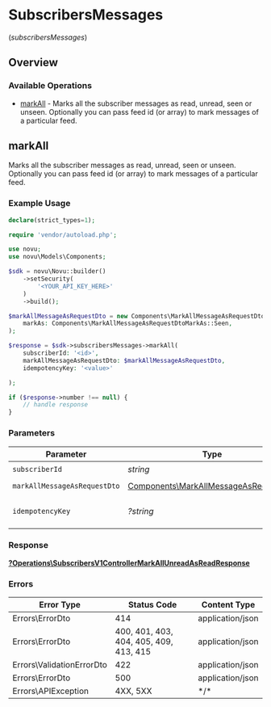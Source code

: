 # SubscribersMessages
(*subscribersMessages*)

## Overview

### Available Operations

* [markAll](#markall) - Marks all the subscriber messages as read, unread, seen or unseen. Optionally you can pass feed id (or array) to mark messages of a particular feed.

## markAll

Marks all the subscriber messages as read, unread, seen or unseen. Optionally you can pass feed id (or array) to mark messages of a particular feed.

### Example Usage

```php
declare(strict_types=1);

require 'vendor/autoload.php';

use novu;
use novu\Models\Components;

$sdk = novu\Novu::builder()
    ->setSecurity(
        '<YOUR_API_KEY_HERE>'
    )
    ->build();

$markAllMessageAsRequestDto = new Components\MarkAllMessageAsRequestDto(
    markAs: Components\MarkAllMessageAsRequestDtoMarkAs::Seen,
);

$response = $sdk->subscribersMessages->markAll(
    subscriberId: '<id>',
    markAllMessageAsRequestDto: $markAllMessageAsRequestDto,
    idempotencyKey: '<value>'

);

if ($response->number !== null) {
    // handle response
}
```

### Parameters

| Parameter                                                                                      | Type                                                                                           | Required                                                                                       | Description                                                                                    |
| ---------------------------------------------------------------------------------------------- | ---------------------------------------------------------------------------------------------- | ---------------------------------------------------------------------------------------------- | ---------------------------------------------------------------------------------------------- |
| `subscriberId`                                                                                 | *string*                                                                                       | :heavy_check_mark:                                                                             | N/A                                                                                            |
| `markAllMessageAsRequestDto`                                                                   | [Components\MarkAllMessageAsRequestDto](../../Models/Components/MarkAllMessageAsRequestDto.md) | :heavy_check_mark:                                                                             | N/A                                                                                            |
| `idempotencyKey`                                                                               | *?string*                                                                                      | :heavy_minus_sign:                                                                             | A header for idempotency purposes                                                              |

### Response

**[?Operations\SubscribersV1ControllerMarkAllUnreadAsReadResponse](../../Models/Operations/SubscribersV1ControllerMarkAllUnreadAsReadResponse.md)**

### Errors

| Error Type                             | Status Code                            | Content Type                           |
| -------------------------------------- | -------------------------------------- | -------------------------------------- |
| Errors\ErrorDto                        | 414                                    | application/json                       |
| Errors\ErrorDto                        | 400, 401, 403, 404, 405, 409, 413, 415 | application/json                       |
| Errors\ValidationErrorDto              | 422                                    | application/json                       |
| Errors\ErrorDto                        | 500                                    | application/json                       |
| Errors\APIException                    | 4XX, 5XX                               | \*/\*                                  |